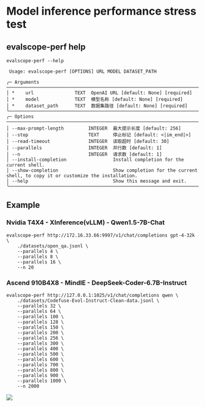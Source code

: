 # Model inference performance stress test

## evalscope-perf help
```shell
evalscope-perf --help
```
                                                                                                                     
```
 Usage: evalscope-perf [OPTIONS] URL MODEL DATASET_PATH                                                                     
                                                                                                                            
╭─ Arguments ──────────────────────────────────────────────────────────────────────────────────────────────────────────────╮
│ *    url               TEXT  OpenAI URL [default: None] [required]
│ *    model             TEXT  模型名称 [default: None] [required]
│ *    dataset_path      TEXT  数据集路径 [default: None] [required]
╰──────────────────────────────────────────────────────────────────────────────────────────────────────────────────────────╯
╭─ Options ────────────────────────────────────────────────────────────────────────────────────────────────────────────────╮
│ --max-prompt-length         INTEGER  最大提示长度 [default: 256]
│ --stop                      TEXT     停止标记 [default: <|im_end|>]
│ --read-timeout              INTEGER  读取超时 [default: 30]
│ --parallels                 INTEGER  并行数 [default: 1]
│ --n                         INTEGER  请求数 [default: 1]
│ --install-completion                 Install completion for the current shell.
│ --show-completion                    Show completion for the current shell, to copy it or customize the installation.
│ --help                               Show this message and exit.
╰──────────────────────────────────────────────────────────────────────────────────────────────────────────────────────────╯
```


## Example
### Nvidia T4X4 - XInference(vLLM) - Qwen1.5-7B-Chat
```shell
evalscope-perf http://172.16.33.66:9997/v1/chat/completions gpt-4-32k \
    ./datasets/open_qa.jsonl \
    --parallels 4 \
    --parallels 8 \
    --parallels 16 \
    --n 20
```

### Ascend 910B4X8 - MindIE - DeepSeek-Coder-6.7B-Instruct
```shell
evalscope-perf http://127.0.0.1:1025/v1/chat/completions qwen \
    ./datasets/Codefuse-Evol-Instruct-Clean-data.jsonl \
    --parallels 32 \
    --parallels 64 \
    --parallels 100 \
    --parallels 128 \
    --parallels 150 \
    --parallels 200 \
    --parallels 256 \
    --parallels 300 \
    --parallels 400 \
    --parallels 500 \
    --parallels 600 \
    --parallels 700 \
    --parallels 800 \
    --parallels 900 \
    --parallels 1000 \
    --n 2000
```

![](evalscope_perf/assets/images/mindie-910b4-deepseek-coder-6.7b-performance_metrics.png)
